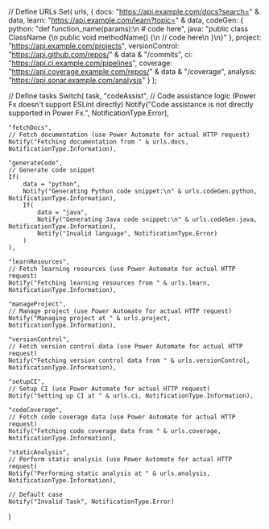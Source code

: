 // Define URLs
Set(
urls,
{
docs: "https://api.example.com/docs?search=" & data,
learn: "https://api.example.com/learn?topic=" & data,
codeGen: {
python: "def function_name(params):\n # code here",
java: "public class ClassName {\n public void methodName() {\n // code here\n }\n}"
},
project: "https://api.example.com/projects",
versionControl: "https://api.github.com/repos/" & data & "/commits",
ci: "https://api.ci.example.com/pipelines",
coverage: "https://api.coverage.example.com/repos/" & data & "/coverage",
analysis: "https://api.sonar.example.com/analysis"
}
);

// Define tasks
Switch(
task,
"codeAssist",
// Code assistance logic (Power Fx doesn't support ESLint directly)
Notify("Code assistance is not directly supported in Power Fx.", NotificationType.Error),

    "fetchDocs",
    // Fetch documentation (use Power Automate for actual HTTP request)
    Notify("Fetching documentation from " & urls.docs, NotificationType.Information),

    "generateCode",
    // Generate code snippet
    If(
        data = "python",
        Notify("Generating Python code snippet:\n" & urls.codeGen.python, NotificationType.Information),
        If(
            data = "java",
            Notify("Generating Java code snippet:\n" & urls.codeGen.java, NotificationType.Information),
            Notify("Invalid language", NotificationType.Error)
        )
    ),

    "learnResources",
    // Fetch learning resources (use Power Automate for actual HTTP request)
    Notify("Fetching learning resources from " & urls.learn, NotificationType.Information),

    "manageProject",
    // Manage project (use Power Automate for actual HTTP request)
    Notify("Managing project at " & urls.project, NotificationType.Information),

    "versionControl",
    // Fetch version control data (use Power Automate for actual HTTP request)
    Notify("Fetching version control data from " & urls.versionControl, NotificationType.Information),

    "setupCI",
    // Setup CI (use Power Automate for actual HTTP request)
    Notify("Setting up CI at " & urls.ci, NotificationType.Information),

    "codeCoverage",
    // Fetch code coverage data (use Power Automate for actual HTTP request)
    Notify("Fetching code coverage data from " & urls.coverage, NotificationType.Information),

    "staticAnalysis",
    // Perform static analysis (use Power Automate for actual HTTP request)
    Notify("Performing static analysis at " & urls.analysis, NotificationType.Information),

    // Default case
    Notify("Invalid Task", NotificationType.Error)

)